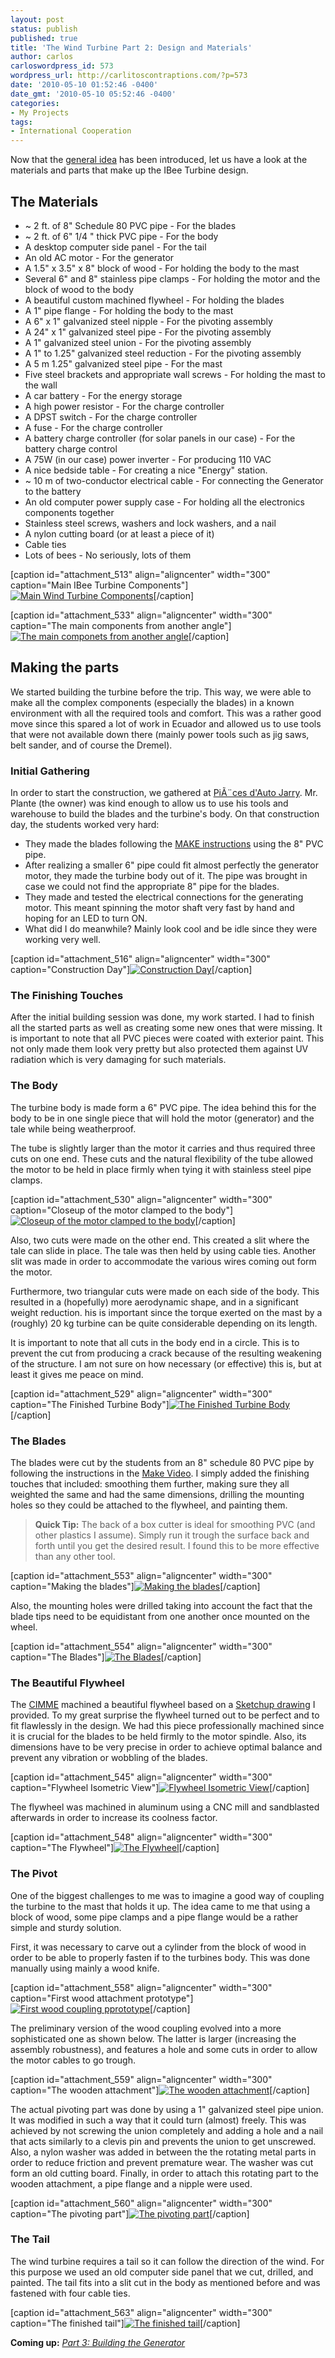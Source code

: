 ```yaml
---
layout: post
status: publish
published: true
title: 'The Wind Turbine Part 2: Design and Materials'
author: carlos
carloswordpress_id: 573
wordpress_url: http://carlitoscontraptions.com/?p=573
date: '2010-05-10 01:52:46 -0400'
date_gmt: '2010-05-10 05:52:46 -0400'
categories:
- My Projects
tags:
- International Cooperation
---
```

Now that the [general idea](http://carlitoscontraptions.com/2010/02/the-wind-turbine-part-1-general-idea/ "Wind Turbine Part 1: General Idea") has been introduced, let us have a look at the materials and parts that make up the IBee Turbine design.

## The Materials

*   ~ 2 ft. of 8" Schedule 80 PVC pipe - For the blades
*   ~ 2 ft. of 6" 1/4 " thick PVC pipe - For the body
*   A desktop computer side panel - For the tail
*   An old AC motor - For the generator
*   A 1.5" x 3.5" x 8" block of wood - For holding the body to the mast
*   Several 6" and 8" stainless pipe clamps - For holding the motor and the block of wood to the body
*   A beautiful custom machined flywheel - For holding the blades
*   A 1" pipe flange - For holding the body to the mast
*   A 6" x 1" galvanized steel nipple - For the pivoting assembly
*   A 24" x 1" galvanized steel pipe - For the pivoting assembly
*   A 1" galvanized steel union - For the pivoting assembly
*   A 1" to 1.25" galvanized steel reduction - For the pivoting assembly
*   A 5 m 1.25" galvanized steel pipe - For the mast
*   Five steel brackets and appropriate wall screws - For holding the mast to the wall
*   A car battery - For the energy storage
*   A high power resistor - For the charge controller
*   A DPST switch - For the charge controller
*   A fuse - For the charge controller
*   A battery charge controller (for solar panels in our case) - For the battery charge control
*   A 75W (in our case) power inverter - For producing 110 VAC
*   A nice bedside table - For creating a nice "Energy" station.
*   ~ 10 m of two-conductor electrical cable - For connecting the Generator to the battery
*   An old computer power supply case - For holding all the electronics components together
*   Stainless steel screws, washers and lock washers, and a nail
*   A nylon cutting board (or at least a piece of it)
*   Cable ties
*   Lots of bees - No seriously, lots of them

\[caption id="attachment_513" align="aligncenter" width="300" caption="Main IBee Turbine Components"\][![Main Wind Turbine Components](http://carlitoscontraptions.com/wp-content/uploads/2010/02/IMG_2836-300x225.jpg "Main Wind Turbine Components")](http://carlitoscontraptions.com/wp-content/uploads/2010/02/IMG_2836.jpg)\[/caption\]

\[caption id="attachment_533" align="aligncenter" width="300" caption="The main components from another angle"\][![The main componets from another angle](http://carlitoscontraptions.com/wp-content/uploads/2010/02/IMG_2838-300x225.jpg "The main components 2")](http://carlitoscontraptions.com/wp-content/uploads/2010/02/IMG_2838.jpg)\[/caption\]

## Making the parts

We started building the turbine before the trip. This way, we were able to make all the complex components (especially the blades) in a known environment with all the required tools and comfort. This was a rather good move since this spared a lot of work in Ecuador and allowed us to use tools that were not available down there (mainly power tools such as jig saws, belt sander, and of course the Dremel).

### Initial Gathering

In order to start the construction, we gathered at [PiÃ¨ces d'Auto Jarry](http://maps.google.ca/maps?layer=c&cbll=45.580455,-73.788764&cbp=12,97.27,,0,2.17&ved=0CBkQ2wU&ei=ZLx8S4KWMo6GzASBs-XkCA&ie=UTF8&hq=&hnear=5478+Avenue+Bourret,+Montr%C3%A9al,+Communaut%C3%A9-Urbaine-de-Montr%C3%A9al,+Qu%C3%A9bec&ll=45.580977,-73.788922&spn=0,359.97262&z=16&panoid=gwm0VGZgTiDg36BtysL9zw "PiÃ¨ces d'Auto Jarry"). Mr. Plante (the owner) was kind enough to allow us to use his tools and warehouse to build the blades and the turbine's body. On that construction day, the students worked very hard:

*   They made the blades following the [MAKE instructions](http://cachefly.oreilly.com/make/television/wind.pdf "MAKE Wind Turbine") using the 8" PVC pipe.
*   After realizing a smaller 6" pipe could fit almost perfectly the generator motor, they made the turbine body out of it. The pipe was brought in case we could not find the appropriate 8" pipe for the blades.
*   They made and tested the electrical connections for the generating motor. This meant spinning the motor shaft very fast by hand and hoping for an LED to turn ON.
*   What did I do meanwhile? Mainly look cool and be idle since they were working very well.

\[caption id="attachment_516" align="aligncenter" width="300" caption="Construction Day"\][![Construction Day](http://carlitoscontraptions.com/wp-content/uploads/2010/02/Construction-300x187.jpg "Construction Day")](http://carlitoscontraptions.com/wp-content/uploads/2010/02/Construction.jpg)\[/caption\]

### The Finishing Touches

After the initial building session was done, my work started. I had to finish all the started parts as well as creating some new ones that were missing. It is important to note that all PVC pieces were coated with exterior paint. This not only made them look very pretty but also protected them against UV radiation which is very damaging for such materials.

### The Body

The turbine body is made form a 6" PVC pipe. The idea behind this for the body to be in one single piece that will hold the motor (generator) and the tale while being weatherproof.

The tube is slightly larger than the motor it carries and thus required three cuts on one end. These cuts and the natural flexibility of the tube allowed the motor to be held in place firmly when tying it with stainless steel pipe clamps.

\[caption id="attachment_530" align="aligncenter" width="300" caption="Closeup of the motor clamped to the body"\][![Closeup of the motor clamped to the body](http://carlitoscontraptions.com/wp-content/uploads/2010/02/IMG_2790-300x225.jpg "Closeup of the motor clamped to the body")](http://carlitoscontraptions.com/wp-content/uploads/2010/02/IMG_2790.jpg)\[/caption\]

Also, two cuts were made on the other end. This created a slit where the tale can slide in place. The tale was then held by using cable ties. Another slit was made in order to accommodate the various wires coming out form the motor.

Furthermore, two triangular cuts were made on each side of the body. This resulted in a (hopefully) more aerodynamic shape, and in a significant weight reduction. his is important since the torque exerted on the mast by a (roughly) 20 kg turbine can be quite considerable depending on its length.

It is important to note that all cuts in the body end in a circle. This is to prevent the cut from producing a crack because of the resulting weakening of the structure. I am not sure on how necessary (or effective) this is, but at least it gives me peace on mind.

\[caption id="attachment_529" align="aligncenter" width="300" caption="The Finished Turbine Body"\][![The Finished Turbine Body](http://carlitoscontraptions.com/wp-content/uploads/2010/02/IMG_2833-300x225.jpg "The Finished Turbine Body")](http://carlitoscontraptions.com/wp-content/uploads/2010/02/IMG_2833.jpg)\[/caption\]

### The Blades

The blades were cut by the students from an 8" schedule 80 PVC pipe by following the instructions in the [Make Video](http://blog.makezine.com/archive/2009/02/make_television_episode_7_urban_pro.html "Make Wind Generator"). I simply added the finishing touches that included: smoothing them further, making sure they all weighted the same and had the same dimensions, drilling the mounting holes so they could be attached to the flywheel, and painting them.

> **Quick Tip:** The back of a box cutter is ideal for smoothing PVC (and other plastics I assume). Simply run it trough the surface back and forth until you get the desired result. I found this to be more effective than any other tool.

\[caption id="attachment_553" align="aligncenter" width="300" caption="Making the blades"\][![Making the blades](http://carlitoscontraptions.com/wp-content/uploads/2010/02/Construction2-300x240.jpg "Making the blades")](http://carlitoscontraptions.com/wp-content/uploads/2010/02/Construction2.jpg)\[/caption\]

Also, the mounting holes were drilled taking into account the fact that the blade tips need to be equidistant from one another once mounted on the wheel.

\[caption id="attachment_554" align="aligncenter" width="300" caption="The Blades"\][![The Blades](http://carlitoscontraptions.com/wp-content/uploads/2010/02/IMG_2823-300x225.jpg "The Blades")](http://carlitoscontraptions.com/wp-content/uploads/2010/02/IMG_2823.jpg)\[/caption\]

### The Beautiful Flywheel

The [CIMME](http://www.cimme.ca/ "CIMME") machined a beautiful flywheel based on a [Sketchup drawing](http://carlitoscontraptions.com/wp-content/uploads/2010/02/flywheel.skp "flywheel.skp") I provided. To my great surprise the flywheel turned out to be perfect and to fit flawlessly in the design. We had this piece professionally machined since it is crucial for the blades to be held firmly to the motor spindle. Also, its dimensions have to be very precise in order to achieve optimal balance and prevent any vibration or wobbling of the blades.

\[caption id="attachment_545" align="aligncenter" width="300" caption="Flywheel Isometric View"\][![Flywheel Isometric View](http://carlitoscontraptions.com/wp-content/uploads/2010/02/flywheel_iso-300x172.png "Flywheel Isometric View")](http://carlitoscontraptions.com/wp-content/uploads/2010/02/flywheel_iso.png)\[/caption\]

The flywheel was machined in aluminum using a CNC mill and sandblasted afterwards in order to increase its coolness factor.

\[caption id="attachment_548" align="aligncenter" width="300" caption="The Flywheel"\][![The Flywheel](http://carlitoscontraptions.com/wp-content/uploads/2010/02/Construction12-300x300.jpg "The Flywheel")](http://carlitoscontraptions.com/wp-content/uploads/2010/02/Construction12.jpg)\[/caption\]

### The Pivot

One of the biggest challenges to me was to imagine a good way of coupling the turbine to the mast that holds it up. The idea came to me that using a block of wood, some pipe clamps and a pipe flange would be a rather simple and sturdy solution.

First, it was necessary to carve out a cylinder from the block of wood in order to be able to properly fasten if to the turbines body. This was done manually using mainly a wood knife.

\[caption id="attachment_558" align="aligncenter" width="300" caption="First wood attachment prototype"\][![First wood coupling pprototype](http://carlitoscontraptions.com/wp-content/uploads/2010/02/IMG_2519-300x225.jpg "First wood attachment prototype")](http://carlitoscontraptions.com/wp-content/uploads/2010/02/IMG_2519.jpg)\[/caption\]

The preliminary version of the wood coupling evolved into a more sophisticated one as shown below. The latter is larger (increasing the assembly robustness), and features a hole and some cuts in order to allow the motor cables to go trough.

\[caption id="attachment_559" align="aligncenter" width="300" caption="The wooden attachment"\][![The wooden attachment](http://carlitoscontraptions.com/wp-content/uploads/2010/02/IMG_2829-300x225.jpg "The wooden attachment")](http://carlitoscontraptions.com/wp-content/uploads/2010/02/IMG_2829.jpg)\[/caption\]

The actual pivoting part was done by using a 1" galvanized steel pipe union. It was modified in such a way that it could turn (almost) freely. This was achieved by not screwing the union completely and adding a hole and a nail that acts similarly to a clevis pin and prevents the union to get unscrewed. Also, a nylon washer was added in between the the rotating metal parts in order to reduce friction and prevent premature wear. The washer was cut form an old cutting board. Finally, in order to attach this rotating part to the wooden attachment, a pipe flange and a nipple were used.

\[caption id="attachment_560" align="aligncenter" width="300" caption="The pivoting part"\][![The pivoting part](http://carlitoscontraptions.com/wp-content/uploads/2010/02/IMG_2825-300x225.jpg "The pivoting part")](http://carlitoscontraptions.com/wp-content/uploads/2010/02/IMG_2825.jpg)\[/caption\]

### The Tail

The wind turbine requires a tail so it can follow the direction of the wind. For this purpose we used an old computer side panel that we cut, drilled, and painted. The tail fits into a slit cut in the body as mentioned before and was fastened with four cable ties.

\[caption id="attachment_563" align="aligncenter" width="300" caption="The finished tail"\][![The finished tail](http://carlitoscontraptions.com/wp-content/uploads/2010/02/IMG_2831-300x225.jpg "The finished tail")](http://carlitoscontraptions.com/wp-content/uploads/2010/02/IMG_2831.jpg)\[/caption\]

**Coming up:** [_Part 3: Building the Generator_](http://carlitoscontraptions.com/2010/05/the-wind-turbine-part-3-building-the-generator/)